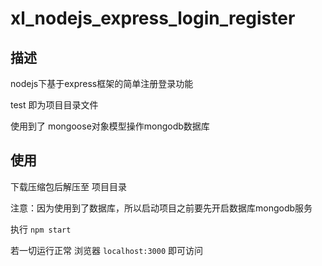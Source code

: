 # xl_nodejs_express_login_register

## 描述

nodejs下基于express框架的简单注册登录功能

test 即为项目目录文件

使用到了 mongoose对象模型操作mongodb数据库

## 使用

下载压缩包后解压至 项目目录

注意：因为使用到了数据库，所以启动项目之前要先开启数据库mongodb服务

执行  `npm start `

若一切运行正常 浏览器 `localhost:3000` 即可访问